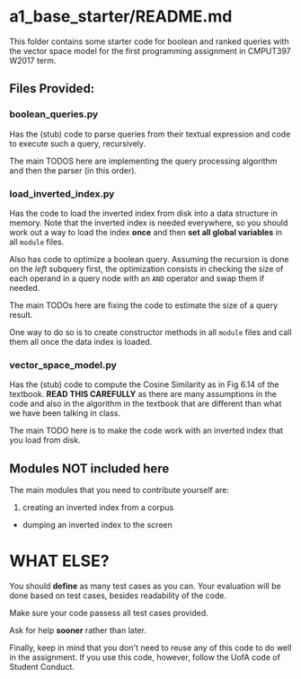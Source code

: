 # a1_base_starter/README.md

This folder contains some starter code for boolean and ranked queries 
with the vector space model for the first programming assignment in
CMPUT397 W2017 term.

## Files Provided:

### boolean_queries.py

Has the (stub) code to parse queries from their textual expression
and code to execute such a query, recursively.

The main TODOS here are implementing the query processing algorithm
and then the parser (in this order).


### load_inverted_index.py

Has the code to load the inverted index from disk into a data structure
in memory. Note that the inverted index is needed everywhere, so you
should work out a way to load the index **once** and then 
**set all global variables** in all `module` files. 

Also has code to optimize a boolean query. Assuming the recursion is
done on the *left* subquery first, the optimization consists in 
checking the size of each operand in a query node with an `AND` operator
and swap them if needed.

The main TODOs here are fixing the code to estimate the size of a
query result.


One way to do so is to create constructor methods in all `module` files
and call them all once the data index is loaded.

### vector_space_model.py

Has the (stub) code to compute the Cosine Similarity as in Fig 6.14 of
the textbook. **READ THIS CAREFULLY** as there are many assumptions in 
the code and also in the algorithm in the textbook that are different
than what we have been talking in class.

The main TODO here is to make the code work with an inverted index
that you load from disk.

## Modules NOT included here

The main modules that you need to contribute yourself are:

1. creating an inverted index from a corpus
* dumping an inverted index to the screen


# WHAT ELSE?

You should **define** as many test cases as you can. Your evaluation will be
done based on test cases, besides readability of the code.

Make sure your code passess all test cases provided.

Ask for help **sooner** rather than later.

Finally, keep in mind that you don't need to reuse any of this code to do well
in the assignment. If you use this code, however, follow the UofA code of 
Student Conduct.
